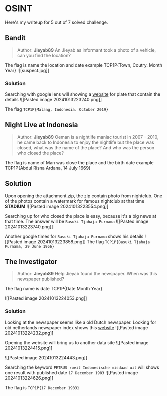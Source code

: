 # OSINT

Here's my writeup for 5 out of 7 solved challenge.

## Bandit

>Author: **Jieyab89**
>An Jieyab as informant took a photo of a vehicle, can you find the location?

The flag is name the location and date example TCP1P{Town, Coutry. Month Year}
![[suspect.jpg]]

### Solution

Searching with google lens will showing a [website](https://platesmania.com/id/nomer24795105) for plate that contain the details
![[Pasted image 20241013223240.png]]

The flag `TCP1P{Malang, Indonesia. October 2019}`

## Night Live at Indonesia

> Author: **Jieyab89**
> Oeman is a nightlife maniac tourist in 2007 - 2010, he came back to Indonesia to enjoy the nightlife but the place was closed, what was the name of the place? And who was the person who closed the place?

The flag is name of Man was close the place and the birth date example TCP1P{Abdul Risna Ardana, 14 July 1669}

## Solution

Upon opening the attachment.zip, the zip contain photo from nightclub. One of the photos contain a watermark for famous nightclub at that time **STADIUM**
![[Pasted image 20241013223554.png]]

Searching up for who closed the place is easy, because it's a big news at that time. The answer will be `Basuki Tjahaja Purnama`
![[Pasted image 20241013223740.png]]

Another google times for `Basuki Tjahaja Purnama` shows his details
![[Pasted image 20241013223858.png]]
The flag `TCP1P{Basuki Tjahaja Purnama, 29 June 1966}`

## The Investigator

>Author: **Jieyab89**
>Help Jieyab found the newspaper. When was this newspaper published?

The flag name is date TCP1P{Date Month Year}

![[Pasted image 20241013224053.png]]

### Solution

Looking at the newspaper seems like a old Dutch newspaper. Looking for old netherlands newspaper index shows this [website](https://www.kb.nl/en/research-find/datasets/delpher-newspapers)
![[Pasted image 20241013224232.png]]


Opening the website will bring us to another data site
![[Pasted image 20241013224415.png]]

![[Pasted image 20241013224443.png]]

Searching the keyword `PETRUS roeit Indonesische misdaad uit` will shows one result with published date `17 December 1983`
![[Pasted image 20241013224626.png]]

The flag is `TCP1P{17 December 1983}`

## 